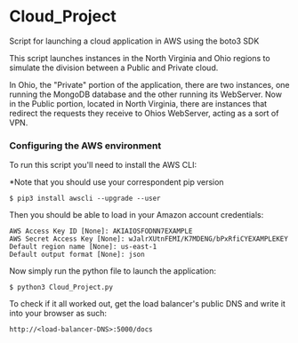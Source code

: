 # Cloud_Project

Script for launching a cloud application in AWS using the boto3 SDK


This script launches instances in the North Virginia and Ohio regions to simulate the division between a Public and Private cloud.

In Ohio, the "Private" portion of the application, there are two instances, one running the MongoDB database and the other running its WebServer. Now in the Public portion, located in North Virginia, there are instances that redirect the requests they receive to Ohios WebServer, acting as a sort of VPN.

### Configuring the AWS environment

To run this script you'll need to install the AWS CLI:

*Note that you should use your correspondent pip version

`$ pip3 install awscli --upgrade --user`

Then you should be able to load in your Amazon account credentials:

```$ aws configure
AWS Access Key ID [None]: AKIAIOSFODNN7EXAMPLE
AWS Secret Access Key [None]: wJalrXUtnFEMI/K7MDENG/bPxRfiCYEXAMPLEKEY
Default region name [None]: us-east-1
Default output format [None]: json
```

Now simply run the python file to launch the application:

`$ python3 Cloud_Project.py`

To check if it all worked out, get the load balancer's public DNS and write it into your browser as such:

`http://<load-balancer-DNS>:5000/docs`
